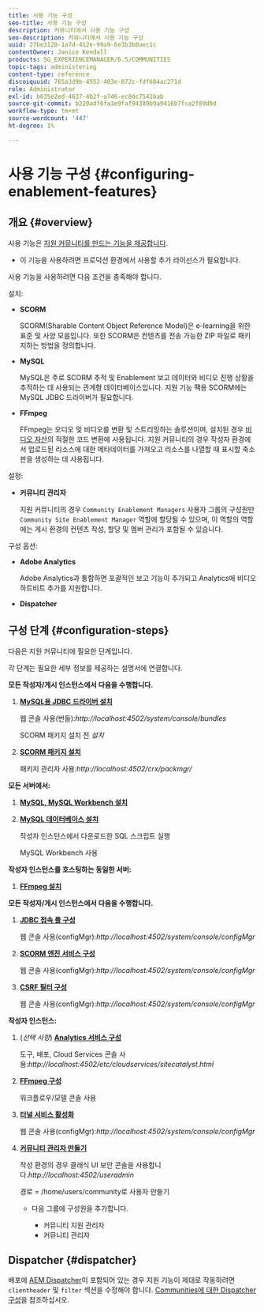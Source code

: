 ```yaml
---
title: 사용 기능 구성
seo-title: 사용 기능 구성
description: 커뮤니티에서 사용 기능 구성
seo-description: 커뮤니티에서 사용 기능 구성
uuid: 27be3128-1a7d-412e-99a9-6e3b3b0aec1c
contentOwner: Janice Kendall
products: SG_EXPERIENCEMANAGER/6.5/COMMUNITIES
topic-tags: administering
content-type: reference
discoiquuid: 765a3d9b-4552-403e-872c-fdf684ac271d
role: Administrator
exl-id: b635e2ed-4637-4b2f-a746-ec8dc7541bab
source-git-commit: b220adf6fa3e9faf94389b9a9416b7fca2f89d9d
workflow-type: tm+mt
source-wordcount: '447'
ht-degree: 1%

---
```


# 사용 기능 구성 {#configuring-enablement-features}

## 개요 {#overview}

사용 기능은 [지원 커뮤니티를 만드는 기능을 제공합니다](overview.md#enablement-community).

* 이 기능을 사용하려면 프로덕션 환경에서 사용할 추가 라이선스가 필요합니다.

사용 기능을 사용하려면 다음 조건을 충족해야 합니다.

설치:

* **SCORM**

   SCORM(Sharable Content Object Reference Model)은 e-learning을 위한 표준 및 사양 모음입니다. 또한 SCORM은 컨텐츠를 전송 가능한 ZIP 파일로 패키지하는 방법을 정의합니다.

* **MySQL**

   MySQL은 주로 SCORM 추적 및 Enablement 보고 데이터와 비디오 진행 상황을 추적하는 데 사용되는 관계형 데이터베이스입니다. 지원 기능 팩용 SCORM에는 MySQL JDBC 드라이버가 필요합니다.

* **FFmpeg**

   FFmpeg는 오디오 및 비디오를 변환 및 스트리밍하는 솔루션이며, 설치된 경우 [비디오 자산](../../help/sites-authoring/default-components-foundation.md#video)의 적절한 코드 변환에 사용됩니다. 지원 커뮤니티의 경우 작성자 환경에서 업로드된 리소스에 대한 메타데이터를 가져오고 리소스를 나열할 때 표시할 축소판을 생성하는 데 사용됩니다.

설정:

* **커뮤니티 관리자**

   지원 커뮤니티의 경우 `Community Enablement Managers` 사용자 그룹의 구성원만 `Community Site Enablement Manager` 역할에 할당될 수 있으며, 이 역할의 역할에는 게시 환경의 컨텐츠 작성, 할당 및 멤버 관리가 포함될 수 있습니다.

구성 옵션:

* **Adobe Analytics**

   Adobe Analytics과 통합하면 포괄적인 보고 기능이 추가되고 Analytics에 비디오 하트비트 추가를 지원합니다.

* **Dispatcher**

## 구성 단계 {#configuration-steps}

다음은 지원 커뮤니티에 필요한 단계입니다.

각 단계는 필요한 세부 정보를 제공하는 설명서에 연결합니다.

**모든 작성자/게시 인스턴스에서 다음을 수행합니다.**

1. **[MySQL용 JDBC 드라이버 설치](deploy-communities.md#jdbc-driver-for-mysql)**

   웹 콘솔 사용(번들):*http://localhost:4502/system/console/bundles*

   SCORM 패키지 설치 전 *설치*

1. **[SCORM 패키지 설치](deploy-communities.md#scorm-package)**


   패키지 관리자 사용:*http://localhost:4502/crx/packmgr/*

**모든 서버에서:**

1. **[MySQL, MySQL Workbench 설치](mysql.md)**

1. **[MySQL 데이터베이스 설치](mysql.md#database-setup)**

   작성자 인스턴스에서 다운로드한 SQL 스크립트 실행

   MySQL Workbench 사용

**작성자 인스턴스를 호스팅하는 동일한 서버:**

1. **[FFmpeg 설치](ffmpeg.md)**

**모든 작성자/게시 인스턴스에서 다음을 수행합니다.**

1. **[JDBC 접속 풀 구성](mysql.md#configure-jdbc-connections)**

   웹 콘솔 사용(configMgr):*http://localhost:4502/system/console/configMgr*

1. **[SCORM 엔진 서비스 구성](mysql.md#aem-communities-scormengine-service)**

   웹 콘솔 사용(configMgr):*http://localhost:4502/system/console/configMgr*

1. **[CSRF 필터 구성](mysql.md#adobe-granite-csrf-filter)**

   웹 콘솔 사용(configMgr):*http://localhost:4502/system/console/configMgr*

**작성자 인스턴스:**

1. (*선택 사항*) **[Analytics 서비스 구성](analytics.md)**

   도구, 배포, Cloud Services 콘솔 사용:*http://localhost:4502/etc/cloudservices/sitecatalyst.html*

1. **[FFmpeg 구성](ffmpeg.md#configure-ffmpeg-transcoding-service)**

   워크플로우/모델 콘솔 사용

1. **[터널 서비스 활성화](deploy-communities.md#tunnel-service-on-author)**

   웹 콘솔 사용(configMgr):*http://localhost:4502/system/console/configMgr*

1. **[커뮤니티 관리자 만들기](users.md#creating-community-members)**

   작성 환경의 경우 클래식 UI 보안 콘솔을 사용합니다.*http://localhost:4502/useradmin*

   경로 = /home/users/community로 사용자 만들기

   * 다음 그룹에 구성원을 추가합니다.

      * 커뮤니티 지원 관리자
      * 커뮤니티 관리자

## Dispatcher {#dispatcher}

배포에 [AEM Dispatcher](https://helpx.adobe.com/experience-manager/dispatcher/using/dispatcher.html)이 포함되어 있는 경우 지원 기능이 제대로 작동하려면 `clientheader` 및 `filter` 섹션을 수정해야 합니다. [Communities에 대한 Dispatcher 구성](dispatcher.md#enablement)을 참조하십시오.

